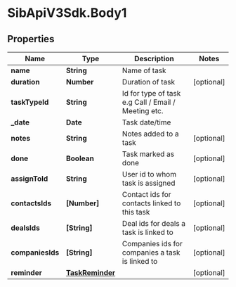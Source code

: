 # SibApiV3Sdk.Body1

## Properties
Name | Type | Description | Notes
------------ | ------------- | ------------- | -------------
**name** | **String** | Name of task | 
**duration** | **Number** | Duration of task | [optional] 
**taskTypeId** | **String** | Id for type of task e.g Call / Email / Meeting etc. | 
**_date** | **Date** | Task date/time | 
**notes** | **String** | Notes added to a task | [optional] 
**done** | **Boolean** | Task marked as done | [optional] 
**assignToId** | **String** | User id to whom task is assigned | [optional] 
**contactsIds** | **[Number]** | Contact ids for contacts linked to this task | [optional] 
**dealsIds** | **[String]** | Deal ids for deals a task is linked to | [optional] 
**companiesIds** | **[String]** | Companies ids for companies a task is linked to | [optional] 
**reminder** | [**TaskReminder**](TaskReminder.md) |  | [optional] 


